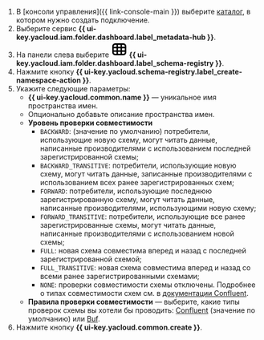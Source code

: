 1. В [консоли управления]({{ link-console-main }}) выберите [каталог](../../resource-manager/concepts/resources-hierarchy.md#folder), в котором нужно создать подключение.
1. Выберите сервис **{{ ui-key.yacloud.iam.folder.dashboard.label_metadata-hub }}**.
1. Hа панели слева выберите ![image](../../_assets/console-icons/layout-cells.svg) **{{ ui-key.yacloud.iam.folder.dashboard.label_schema-registry }}**.
1. Нажмите кнопку **{{ ui-key.yacloud.schema-registry.label_create-namespace-action }}**.
1. Укажите следующие параметры:
    * **{{ ui-key.yacloud.common.name }}** — уникальное имя пространства имен.
    * Опционально добавьте описание пространства имен.
    * **Уровень проверки совместимости**
        * `BACKWARD`: (значение по умолчанию) потребители, использующие новую схему, могут читать данные, написанные производителями с использованием последней зарегистрированной схемы;
        * `BACKWARD_TRANSITIVE`: потребители, использующие новую схему, могут читать данные, записанные производителями с использованием всех ранее зарегистрированных схем;
        * `FORWARD`: потребители, использующие последнюю зарегистрированную схему, могут читать данные, написанные производителями, использующими новую схему;
        * `FORWARD_TRANSITIVE`: потребители, использующие все ранее зарегистрированные схемы, могут читать данные, написанные производителями с использованием новой схемы;
        * `FULL`: новая схема совместима вперед и назад с последней зарегистрированной схемой;
        * `FULL_TRANSITIVE`: новая схема совместима вперед и назад со всеми ранее зарегистрированными схемами;
        * `NONE`: проверки совместимости схемы отключены.
          Подробнее о типах совместимости схем см. в [документации Confluent](https://docs.confluent.io/platform/current/schema-registry/fundamentals/schema-evolution.html#compatibility-types).
    * **Правила проверки совместимости** — выберите, какие типы проверок схемы вы хотели бы проводить: [Confluent](https://docs.confluent.io/platform/current/schema-registry/fundamentals/schema-evolution.html#compatibility-types) (значение по умолчанию) или [Buf](https://buf-build-git-psachs-docs-and-search-bufbuild.vercel.app/docs/build/usage/).
1. Нажмите кнопку **{{ ui-key.yacloud.common.create }}**.
